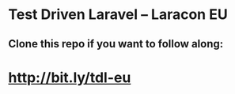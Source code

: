 # Test Driven Laravel – Laracon EU

## Clone this repo if you want to follow along:

# http://bit.ly/tdl-eu

